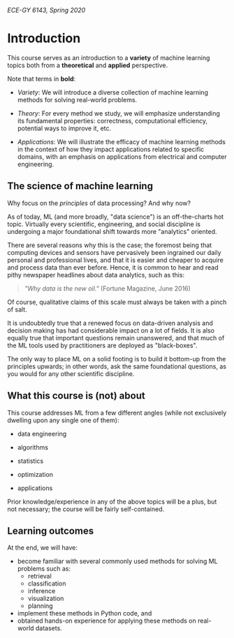 _ECE-GY 6143, Spring 2020_

# Introduction

This course serves as an introduction to a **variety** of machine learning topics both from a **theoretical** and **applied** perspective.

Note that terms in **bold**:

* *Variety*: We will introduce a diverse collection of machine learning methods for solving real-world problems.

* *Theory*: For every method we study, we will emphasize understanding its fundamental properties: correctness, computational efficiency, potential ways to improve it, etc.

* *Applications*: We will illustrate the efficacy of machine learning methods in the context of how they impact applications related to specific domains, with an emphasis on applications from electrical and computer engineering.

## The science of machine learning

Why focus on the *principles* of data processing? And why now?

As of today, ML (and more broadly, "data science") is an off-the-charts hot topic. Virtually every scientific, engineering, and social discipline is undergoing a major foundational shift towards more "analytics" oriented.

There are several reasons why this is the case; the foremost being that computing devices and sensors have  pervasively been ingrained our daily personal and professional lives, and that it is easier and cheaper to acquire and process data than ever before. Hence, it is common to hear and read pithy newspaper headlines about data analytics, such as this:

> _"Why data is the new oil."_ (Fortune Magazine, June 2016)

Of course, qualitative claims of this scale must always be taken with a pinch of salt.

It is undoubtedly true that a renewed focus on data-driven analysis and decision making has had considerable impact on a lot of fields. It is also equally true that important questions remain unanswered, and that much of the ML tools used by practitioners are deployed as "black-boxes".

The only way to place ML on a solid footing is to build it bottom-up from the principles upwards; in other words, ask the same foundational questions, as you would for any other scientific discipline.

## What this course is (not) about

This course addresses ML from a few different angles (while not exclusively dwelling upon any single one of them):

- data engineering

- algorithms

- statistics

- optimization

- applications

Prior knowledge/experience in any of the above topics will be a plus, but not necessary; the course will be fairly self-contained.

## Learning outcomes

At the end, we will have:

* become familiar with several commonly used methods for solving ML problems such as:
    - retrieval
    - classification
    - inference
    - visualization
    - planning
* implement these methods in Python code, and
* obtained hands-on experience for applying these methods on real-world datasets.
